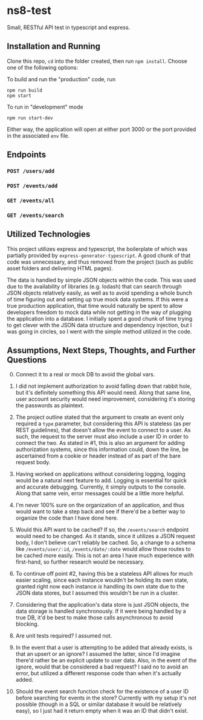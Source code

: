 # ns8-test
Small, RESTful API test in typescript and express.

## Installation and Running
Clone this repo, `cd` into the folder created, then run `npm install`. Choose one of the following options:

To build and run the "production" code, run
```
npm run build
npm start
```

To run in "development" mode
```
npm run start-dev
```

Either way, the application will open at either port 3000 or the port provided in the associated `env` file.

## Endpoints

### `POST /users/add`
### `POST /events/add`
### `GET /events/all`
### `GET /events/search`

## Utilized Technologies
This project utilizes express and typescript, the boilerplate of which was partially provided by `express-generator-typescript`. A good chunk of that code was unnecessary, and thus removed from the project (such as public asset folders and delivering HTML pages).

The data is handled by simple JSON objects within the code. This was used due to the availability of libraries (e.g. lodash) that can search through JSON objects relatively easily, as well as to avoid spending a whole bunch of time figuring out and setting up true mock data systems. If this were a true production application, that time would naturally be spent to allow developers freedom to mock data while not getting in the way of plugging the application into a database. I initially spent a good chunk of time trying to get clever with the JSON data structure and dependency injection, but I was going in circles, so I went with the simple method utilized in the code.

## Assumptions, Next Steps, Thoughts, and Further Questions
0) Connect it to a real or mock DB to avoid the global vars.

1) I did not implement authorization to avoid falling down that rabbit hole, but it's definitely something this API would need. Along that same line, user account security would need improvement, considering it's storing the passwords as plaintext.

2) The project outline stated that the argument to create an event only required a `type` parameter, but considering this API is stateless (as per REST guidelines), that doesn't allow the event to connect to a user. As such, the request to the server must also include a user ID in order to connect the two. As stated in #1, this is also an argument for adding authorization systems, since this information could, down the line, be ascertained from a cookie or header instead of as part of the bare request body.

3) Having worked on applications without considering logging, logging would be a natural next feature to add. Logging is essential for quick and accurate debugging. Currently, it simply outputs to the console. Along that same vein, error messages could be a little more helpful.

4) I'm never 100% sure on the organization of an application, and thus would want to take a step back and see if there'd be a better way to organize the code than I have done here.

5) Would this API want to be cached? If so, the `/events/search` endpoint would need to be changed. As it stands, since it utilizes a JSON request body, I don't believe can't reliably be cached. So, a change to a schema like `/events/user/:id`, `/events/date/:date` would allow those routes to be cached more easily. This is not an area I have much experience with first-hand, so further research would be necessary.

6) To continue off point #2, having this be a stateless API allows for much easier scaling, since each instance wouldn't be holding its own state, granted right now each instance _is_ handling its own state due to the JSON data stores, but I assumed this wouldn't be run in a cluster.

7) Considering that the application's data store is just JSON objects, the data storage is handled synchronously. If it were being handled by a true DB, it'd be best to make those calls asynchronous to avoid blocking.

8) Are unit tests required? I assumed not.

9) In the event that a user is attempting to be added that already exists, is that an upsert or an ignore? I assumed the latter, since I'd imagine there'd rather be an explicit update to user data. Also, in the event of the ignore, would that be considered a bad request? I said no to avoid an error, but utilized a different response code than when it's actually added.

10) Should the event search function check for the existence of a user ID before searching for events in the store? Currently with my setup it's not possible (though in a SQL or similar database it would be relatively easy), so I just had it return empty when it was an ID that didn't exist.